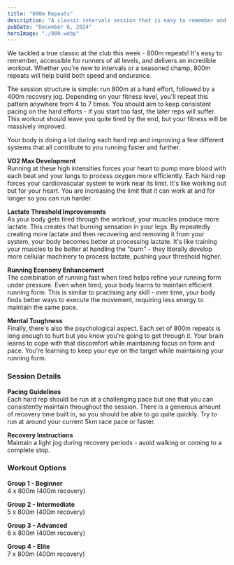 ```yaml
---
title: "800m Repeats"
description: "A classic intervals session that is easy to remember and anyone can give it a go, 800m repeats."
pubDate: "December 6, 2024"
heroImage: "./800.webp"
---
```


We tackled a true classic at the club this week - 800m repeats! It's easy to remember, accessible for runners of all levels, and delivers an incredible workout. Whether you're new to intervals or a seasoned champ, 800m repeats will help build both speed and endurance.

The session structure is simple: run 800m at a hard effort, followed by a 400m recovery jog. Depending on your fitness level, you'll repeat this pattern anywhere from 4 to 7 times. You should aim to keep consistent pacing on the hard efforts - if you start too fast, the later reps will suffer. This workout should leave you quite tired by the end, but your fitness will be massively improved.

Your body is doing a lot during each hard rep and improving a few different systems that all contribute to you running faster and further.

**VO2 Max Development**  
Running at these high intensities forces your heart to pump more blood with each beat and your lungs to process oxygen more efficiently. Each hard rep forces your cardiovascular system to work near its limit. It's like working out but for your heart. You are increasing the limit that it can work at and for longer so you can run harder.

**Lactate Threshold Improvements**  
As your body gets tired through the workout, your muscles produce more lactate. This creates that burning sensation in your legs. By repeatedly creating more lactate and then recovering and removing it from your system, your body becomes better at processing lactate. It's like training your muscles to be better at handling the "burn" - they literally develop more cellular machinery to process lactate, pushing your threshold higher.

**Running Economy Enhancement**  
The combination of running fast when tired helps refine your running form under pressure. Even when tired, your body learns to maintain efficient running form. This is similar to practising any skill - over time, your body finds better ways to execute the movement, requiring less energy to maintain the same pace.

**Mental Toughness**  
Finally, there's also the psychological aspect. Each set of 800m repeats is long enough to hurt but you know you're going to get through it. Your brain learns to cope with that discomfort while maintaining focus on form and pace. You're learning to keep your eye on the target while maintaining your running form.

### Session Details

**Pacing Guidelines**  
Each hard rep should be run at a challenging pace but one that you can consistently maintain throughout the session. There is a generous amount of recovery time built in, so you should be able to go quite quickly. Try to run at around your current 5km race pace or faster.

**Recovery Instructions**  
Maintain a light jog during recovery periods - avoid walking or coming to a complete stop.

### Workout Options

**Group 1 - Beginner**  
4 x 800m (400m recovery)  

**Group 2 - Intermediate**  
5 x 800m (400m recovery)  

**Group 3 - Advanced**  
6 x 800m (400m recovery)  

**Group 4 - Elite**  
7 x 800m (400m recovery)